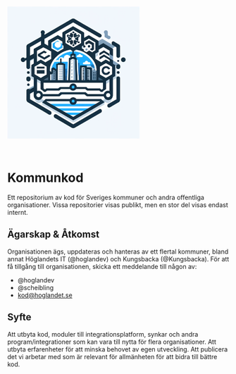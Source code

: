 <img src="./kommunkod.png" width="300px" height="auto" style="margin-bottom: 30px; margin-left: auto; margin-right: auto;">
  

# Kommunkod
Ett repositorium av kod för Sveriges kommuner och andra offentliga organisationer. Vissa repositorier visas publikt, men en stor del visas endast internt.

## Ägarskap & Åtkomst
Organisationen ägs, uppdateras och hanteras av ett flertal kommuner, bland annat Höglandets IT (@hoglandev) och Kungsbacka (@Kungsbacka). För att få tillgång till organisationen, skicka ett meddelande till någon av:
- @hoglandev
- @scheibling
- kod@hoglandet.se

## Syfte
Att utbyta kod, moduler till integrationsplatform, synkar och andra program/integrationer som kan vara till nytta för flera organisationer. Att utbyta erfarenheter för att minska behovet av egen utveckling. Att publicera det vi arbetar med som är relevant för allmänheten för att bidra till bättre kod.